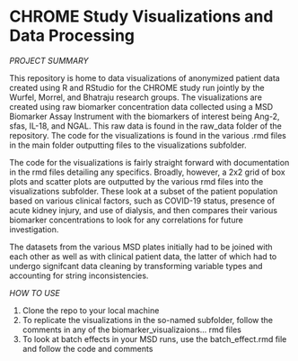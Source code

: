 # CHROME Study Visualizations and Data Processing

*PROJECT SUMMARY*

This repository is home to data visualizations of anonymized patient data created using R and RStudio for the CHROME study run jointly by the Wurfel, Morrel, and Bhatraju research groups. The visualizations are created using raw biomarker concentration data collected using a MSD Biomarker Assay Instrument with the biomarkers of interest being Ang-2, sfas, IL-18, and NGAL. This raw data is found in the raw_data folder of the repository. The code for the visualizations is found in the various .rmd files in the main folder outputting files to the visualizations subfolder.

The code for the visualizations is fairly straight forward with documentation in the rmd files detailing any specifics. Broadly, however, a 2x2 grid of box plots and scatter plots are outputted by the various rmd files into the visualizations subfolder. These look at a subset of the patient population based on various clinical factors, such as COVID-19 status, presence of acute kidney injury, and use of dialysis, and then compares their various biomarker concentrations to look for any correlations for future investigation. 

The datasets from the various MSD plates initially had to be joined with each other as well as with clinical patient data, the latter of which had to undergo signifcant data cleaning by transforming variable types and accounting for string inconsistencies. 

*HOW TO USE* 

1. Clone the repo to your local machine
2. To replicate the visualizations in the so-named subfolder, follow the comments in any of the biomarker_visualizaions... rmd files 
3. To look at batch effects in your MSD runs, use the batch_effect.rmd file and follow the code and comments

